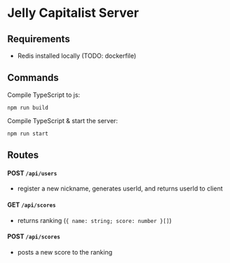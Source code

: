 # Jelly Capitalist Server

## Requirements
- Redis installed locally (TODO: dockerfile)

## Commands

Compile TypeScript to js:
```
npm run build
```

Compile TypeScript & start the server:
```
npm run start
```

## Routes

#### POST `/api/users`
- register a new nickname, generates userId, and returns userId to client

#### GET `/api/scores`
- returns ranking (`{ name: string; score: number }[]`)

#### POST `/api/scores`
- posts a new score to the ranking
